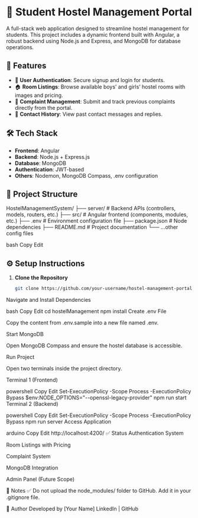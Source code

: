 # 🏨 Student Hostel Management Portal

A full-stack web application designed to streamline hostel management for students. This project includes a dynamic frontend built with Angular, a robust backend using Node.js and Express, and MongoDB for database operations.

## 🚀 Features

- 🔐 **User Authentication**: Secure signup and login for students.
- 🏠 **Room Listings**: Browse available boys’ and girls’ hostel rooms with images and pricing.
- 📝 **Complaint Management**: Submit and track previous complaints directly from the portal.
- 💬 **Contact History**: View past contact messages and replies.

## 🛠️ Tech Stack

- **Frontend**: Angular
- **Backend**: Node.js + Express.js
- **Database**: MongoDB
- **Authentication**: JWT-based
- **Others**: Nodemon, MongoDB Compass, .env configuration

## 📂 Project Structure

HostelManagementSystem/
├── server/ # Backend APIs (controllers, models, routers, etc.)
├── src/ # Angular frontend (components, modules, etc.)
├── .env # Environment configuration file
├── package.json # Node dependencies
├── README.md # Project documentation
└── ...other config files

bash
Copy
Edit

## ⚙️ Setup Instructions

1. **Clone the Repository**
   ```bash
   git clone https://github.com/your-username/hostel-management-portal.git
Navigate and Install Dependencies

bash
Copy
Edit
cd hostelManagement
npm install
Create .env File

Copy the content from .env.sample into a new file named .env.

Start MongoDB

Open MongoDB Compass and ensure the hostel database is accessible.

Run Project

Open two terminals inside the project directory.

Terminal 1 (Frontend)

powershell
Copy
Edit
Set-ExecutionPolicy -Scope Process -ExecutionPolicy Bypass
$env:NODE_OPTIONS="--openssl-legacy-provider"
npm run start
Terminal 2 (Backend)

powershell
Copy
Edit
Set-ExecutionPolicy -Scope Process -ExecutionPolicy Bypass
npm run server
Access Application

arduino
Copy
Edit
http://localhost:4200/
✅ Status
 Authentication System

 Room Listings with Pricing

 Complaint System

 MongoDB Integration

 Admin Panel (Future Scope)

📌 Notes
✅ Do not upload the node_modules/ folder to GitHub. Add it in your .gitignore file.

👤 Author
Developed by [Your Name]
LinkedIn | GitHub
